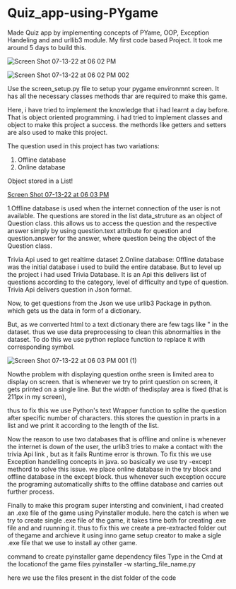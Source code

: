 # Quiz_app-using-PYgame
Made Quiz app by implementing concepts of PYame, OOP, Exception Handeling and and urllib3 module.
My first code based Project.
It took me around 5 days to build this.


![Screen Shot 07-13-22 at 06 02 PM](https://user-images.githubusercontent.com/100014146/178735622-e78aa352-904b-4583-9a8e-4fcb92b49e27.jpg)

![Screen Shot 07-13-22 at 06 02 PM 002](https://user-images.githubusercontent.com/100014146/178735701-8687081a-7320-4b4e-8941-0af5dec08e94.jpg)


Use the screen_setup.py file to setup your pygame environmnt screen. It has all the necessary classes methods thar are required to make this game.

Here, i have tried to implement the knowledge that i had learnt a day before. That is object oriented programming. i had tried to implement classes and object to make this project a success. the methords like getters and setters are also used to make this project.



The question used in this project has two variations:
1.  Offline database
2.  Online database

Object stored in a List!

[Screen Shot 07-13-22 at 06 03 PM](https://user-images.githubusercontent.com/100014146/178735757-5c0872e6-c8f7-4031-a870-c5316c9995f2.jpg)

1.Offline database is used when the internet connection of the user is not available. The questions are stored in the list data_struture as an object of Question class.
this allows us to access the question and the respective answer simply by using
question.text attribute for question and 
question.answer for the answer,
where question being the object of the Question class.

Trivia Api used to get realtime dataset
2.Online database: Offline database was the initial database i used to build the entire database. But to level up the project i had used Trivia Database. It is an Api this delivers list of questions according to the category, level of difficulty and type of question. Trivia Api delivers question in Json format.

Now, to get questions from the Json we use urlib3 Package in python. which gets us the data in form of a dictionary.

But, as we converted html to a text dictionary there are few tags like &quot; in the dataset.
thus we use data preprocessing to clean this abnormalties in the dataset. To do this we use python replace function to replace it with corresponding symbol.

![Screen Shot 07-13-22 at 06 03 PM 001 (1)](https://user-images.githubusercontent.com/100014146/178735824-1f6d317c-7fae-402f-bce4-835da8e6906e.jpg)

Nowthe problem with displaying question onthe sreen is limited area to display on screen. that is whenever we try to print question on screen, it gets printed on a single line. But the width of thedisplay area is fixed (that is 211px in my screen), 

thus to fix this  we use Python's text Wrapper function to splite the question after specific number of characters. this stores the question in prarts in a list and we print it according to the length of the list.


Now the reason to use two databases that is offline and online is whenever the internet is down of the user, the urlib3 tries to make a contact with the trivia Api link , but as it fails Runtime error is thrown. 
To fix this we use Exception handelling concepts in java. so basically we use try -except methord to solve this issue. we place online database in the  try block and offline database in the except block. thus whenever such exception occure the programing automatically shifts to the offline database and carries out further process.





Finally to make this program super intersting and convinient, i had created an .exe file of the game using Pyinstaller module.
here the catch is when we try to create single .exe file of the game, it takes time both for creating .exe file and and ruunning it. thus to fix this we create a pre-extracted folder out of thegame  and archieve it using inno game setup creator to make a sigle .exe file that we use to install ay other game.

command to create pyinstaller game dependency files
    Type in the Cmd at the locationof the game files
    pyinstaller -w starting_file_name.py
    
here we use the files present in the dist folder of the code




